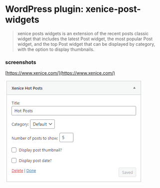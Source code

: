 # WordPress plugin: xenice-post-widgets
> xenice posts widgets is an extension of the recent posts classic widget that includes the latest Post widget, the most popular Post widget, and the top Post widget that can be displayed by category, with the option to display thumbnails.  

### screenshots

[https://www.xenice.com/](https://www.xenice.com/)

![xenice-post-widgets](https://raw.githubusercontent.com/xenice/xenice-posts-widgets/master/screenshot.png)